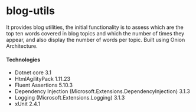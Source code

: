 # blog-utils
It provides blog utilities, the initial functionality is to assess which are the top ten words covered in blog topics and which the number of times they appear, and also display the number of words per topic. Built using Onion Architecture.

#### Technologies ###

* Dotnet core 3.1
* HtmlAgilityPack 1.11.23
* Fluent Assertions 5.10.3
* Dependency Injection (Microsoft.Extensions.DependencyInjection) 3.1.3
* Logging (Microsoft.Extensions.Logging) 3.1.3
* xUnit 2.4.1
